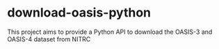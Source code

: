 # download-oasis-python
This project aims to provide a Python API to download the OASIS-3 and OASIS-4 dataset from NITRC
